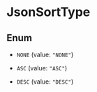 

# JsonSortType

## Enum


* `NONE` (value: `"NONE"`)

* `ASC` (value: `"ASC"`)

* `DESC` (value: `"DESC"`)



